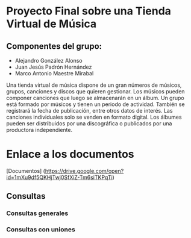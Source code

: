 # Proyecto Final sobre una Tienda Virtual de Música

## Componentes del grupo:
- Alejandro González Alonso
- Juan Jesús Padrón Hernández
- Marco Antonio Maestre Mirabal

Una tienda virtual de música dispone de un gran números de músicos, grupos, canciones y discos que quieren gestionar.
Los músicos pueden componer canciones que luego se almacenarán en un álbum. Un grupo está formado por músicos y tienen un periodo de actividad. 
También se registrará la fecha de publicación, entre otros datos de interés. Las canciones individuales solo se venden en formato digital.
Los álbumes pueden ser distribuidos por una discográfica o publicados por una productora independiente.

# Enlace a los documentos
[Documentos] (https://drive.google.com/open?id=1mXu9df5QKHjTwj0SfXiZ-Tm6siTKPqTi)

## Consultas
### Consultas generales



### Consultas con uniones

